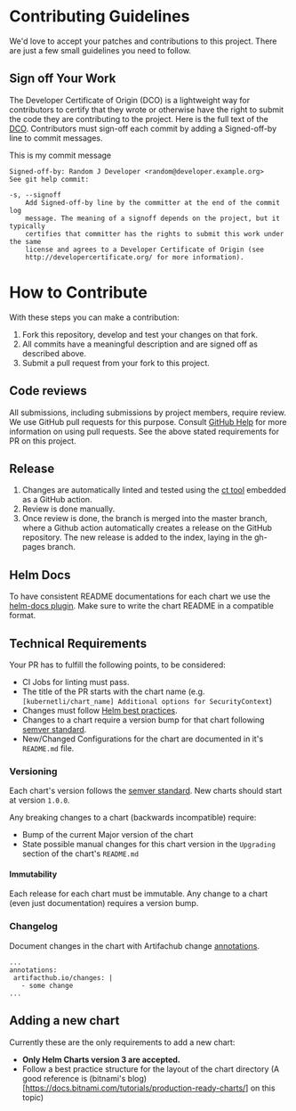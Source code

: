 # Contributing Guidelines

We'd love to accept your patches and contributions to this project. There are just a few small guidelines you need to follow.

## Sign off Your Work

The Developer Certificate of Origin (DCO) is a lightweight way for contributors to certify that they wrote or otherwise have the right to submit the code they are contributing to the project. Here is the full text of the [DCO](./DCO). Contributors must sign-off each commit by adding a Signed-off-by line to commit messages.

This is my commit message

```
Signed-off-by: Random J Developer <random@developer.example.org>
See git help commit:

-s, --signoff
    Add Signed-off-by line by the committer at the end of the commit log
    message. The meaning of a signoff depends on the project, but it typically
    certifies that committer has the rights to submit this work under the same
    license and agrees to a Developer Certificate of Origin (see
    http://developercertificate.org/ for more information).
```

# How to Contribute

With these steps you can make a contribution:

  1. Fork this repository, develop and test your changes on that fork.
  2. All commits have a meaningful description and are signed off as described above.
  3. Submit a pull request from your fork to this project.

## Code reviews

All submissions, including submissions by project members, require review. We use GitHub pull requests for this purpose. Consult [GitHub Help](https://help.github.com/articles/about-pull-requests/) for more information on using pull requests. See the above stated requirements for PR on this project.

##  Release

  1. Changes are automatically linted and tested using the [ct tool](https://github.com/helm/chart-testing) embedded as a GitHub action.
  2. Review is done manually.
  3. Once review is done, the branch is merged into the master branch, where a Github action automatically creates a release on the GitHub repository. The new release is added to the index, laying in the gh-pages branch.

## Helm Docs

To have consistent README documentations for each chart we use the [helm-docs plugin](https://github.com/norwoodj/helm-docs). Make sure to write the chart README in a compatible format.

## Technical Requirements

Your PR has to fulfill the following points, to be considered:

  * CI Jobs for linting must pass.
  * The title of the PR starts with the chart name (e.g. `[kubernetli/chart_name] Additional options for SecurityContext`)
  * Changes must follow [Helm best practices](https://helm.sh/docs/chart_best_practices/).
  * Changes to a chart require a version bump for that chart following [semver standard](https://semver.org/).
  * New/Changed Configurations for the chart are documented in it's `README.md` file.

### Versioning

Each chart's version follows the [semver standard](https://semver.org/). New charts should start at version `1.0.0`.

Any breaking changes to a chart (backwards incompatible) require:

  * Bump of the current Major version of the chart
  * State possible manual changes for this chart version in the `Upgrading` section of the chart's `README.md`

#### Immutability

Each release for each chart must be immutable. Any change to a chart (even just documentation) requires a version bump.

### Changelog

Document changes in the chart with Artifachub change [annotations](https://artifacthub.io/docs/topics/annotations/helm/).
```
...
annotations:
 artifacthub.io/changes: |
   - some change
...
``` 

## Adding a new chart

Currently these are the only requirements to add a new chart:

  * **Only Helm Charts version 3 are accepted.**
  * Follow a best practice structure for the layout of the chart directory (A good reference is (bitnami's blog)[https://docs.bitnami.com/tutorials/production-ready-charts/] on this topic)
